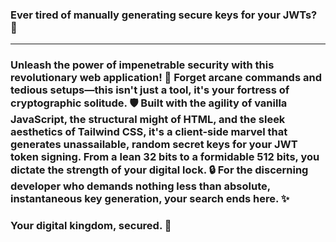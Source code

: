 ### Ever tired of manually generating secure keys for your JWTs? 🔑

---

### Unleash the power of impenetrable security with this revolutionary web application! 🚀 Forget arcane commands and tedious setups—this isn't just a tool, it's your fortress of cryptographic solitude. 🛡️ Built with the agility of vanilla JavaScript, the structural might of HTML, and the sleek aesthetics of Tailwind CSS, it's a client-side marvel that generates unassailable, random secret keys for your JWT token signing. From a lean 32 bits to a formidable 512 bits, you dictate the strength of your digital lock. 🔒 For the discerning developer who demands nothing less than absolute, instantaneous key generation, your search ends here. ✨ 

### Your digital kingdom, secured. 👑
